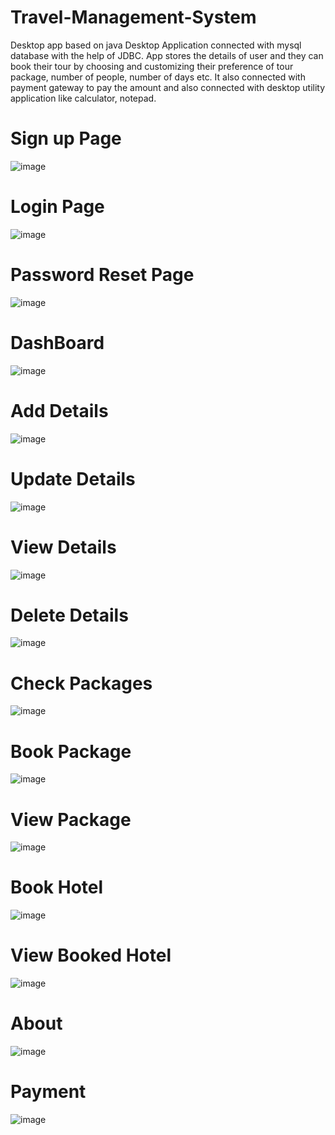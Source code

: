 # Travel-Management-System
Desktop app based on java
Desktop Application connected with mysql database with the help of JDBC.
App stores the details of user and they can book their tour by choosing and customizing their preference of tour package, number of people, number of days etc.
It also connected with payment gateway to pay the amount and also connected with desktop utility application like calculator, notepad.

# Sign up Page
![image](https://user-images.githubusercontent.com/91787844/219939846-90ddbb83-2379-406e-9545-73cf5d64183e.png)

# Login Page
![image](https://user-images.githubusercontent.com/91787844/219939786-5739f5d7-c730-4622-8bed-d0b3ce342c19.png)

# Password Reset Page
![image](https://user-images.githubusercontent.com/91787844/219939903-69b878ba-a03e-4911-bcca-7bb76fb59b63.png)

# DashBoard
![image](https://user-images.githubusercontent.com/91787844/219942842-460e23fe-f453-4577-a22d-71a410f2cb85.png)

# Add Details
![image](https://user-images.githubusercontent.com/91787844/219943923-fbaca7e3-519e-43bf-b65d-b383fed22397.png)

# Update Details
![image](https://user-images.githubusercontent.com/91787844/219944207-6e039132-8804-4fe0-9784-9746b036cf5d.png)

# View Details
![image](https://user-images.githubusercontent.com/91787844/219944249-06617b0e-048b-4e0b-9335-98a101491826.png)

# Delete Details
![image](https://user-images.githubusercontent.com/91787844/219944441-9ff7fb1b-8f90-4cc1-b90e-114246c3dbdc.png)

# Check Packages
![image](https://user-images.githubusercontent.com/91787844/219944539-78ff34a2-175c-42b5-b6e3-a53b1ef2be03.png)

# Book Package
![image](https://user-images.githubusercontent.com/91787844/219944597-6dc672b1-1e47-456a-bc3c-702a637cf7c4.png)

# View Package
![image](https://user-images.githubusercontent.com/91787844/219944998-d2974730-ac78-4ff7-ba3b-c293ee998b80.png)

# Book Hotel
![image](https://user-images.githubusercontent.com/91787844/219945034-6e637603-a37c-4557-9ef5-20524804c472.png)

# View Booked Hotel
![image](https://user-images.githubusercontent.com/91787844/219945074-6f5e82f0-d378-4489-a759-071dc7d42724.png)

# About 
![image](https://user-images.githubusercontent.com/91787844/219945114-709a6cb7-7c46-41f4-a3f4-b227495c93b0.png)

# Payment
![image](https://user-images.githubusercontent.com/91787844/219945435-e983f1fe-dcc4-4e94-8893-1d3350e442ba.png)
